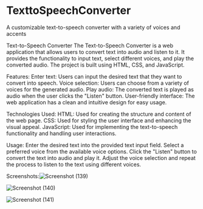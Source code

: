 # TexttoSpeechConverter
A customizable text-to-speech converter with a variety of voices and accents

Text-to-Speech Converter
The Text-to-Speech Converter is a web application that allows users to convert text into audio and listen to it. It provides the functionality to input text, select different voices, and play the converted audio. The project is built using HTML, CSS, and JavaScript.

Features:
Enter text: Users can input the desired text that they want to convert into speech.
Voice selection: Users can choose from a variety of voices for the generated audio.
Play audio: The converted text is played as audio when the user clicks the "Listen" button.
User-friendly interface: The web application has a clean and intuitive design for easy usage.

Technologies Used:
HTML: Used for creating the structure and content of the web page.
CSS: Used for styling the user interface and enhancing the visual appeal.
JavaScript: Used for implementing the text-to-speech functionality and handling user interactions.

Usage:
Enter the desired text into the provided text input field.
Select a preferred voice from the available voice options.
Click the "Listen" button to convert the text into audio and play it.
Adjust the voice selection and repeat the process to listen to the text using different voices.


Screenshots:![Screenshot (139)](https://github.com/Jivitesh-kanna/TexttoSpeechConverter/assets/93578467/10b5d46b-e5cb-400f-a513-20e571da9c6c)


![Screenshot (140)](https://github.com/Jivitesh-kanna/TexttoSpeechConverter/assets/93578467/52647f6a-61e8-4bd0-ace5-494b2609664f)

![Screenshot (141)](https://github.com/Jivitesh-kanna/TexttoSpeechConverter/assets/93578467/c5f6f2ee-443e-41fd-af19-df1f7e96593a)





